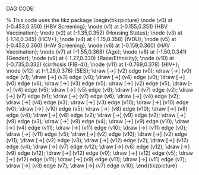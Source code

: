 DAG CODE:

% This code uses the tikz package
\begin{tikzpicture}
\node (v0) at (-0.453,0.350) {HBV Screening};
\node (v1) at (-0.155,0.351) {HBV Vaccination};
\node (v2) at (-1.35,0.352) {Housing Status};
\node (v3) at (-1.14,0.345) {HCV+};
\node (v4) at (-1.15,0.358) {IVDU};
\node (v5) at (-0.453,0.360) {HAV Screening};
\node (v6) at (-0.159,0.360) {HAV Vaccination};
\node (v7) at (-1.55,0.368) {Age};
\node (v8) at (-1.50,0.341) {Gender};
\node (v9) at (-1.27,0.330) {Race/Ethnicity};
\node (v10) at (-0.735,0.332) {cirrhosis (FIB-4)};
\node (v11) at (-0.769,0.378) {HIV+};
\node (v12) at (-1.28,0.378) {SES};
\draw [->] (v2) edge (v0);
\draw [->] (v0) edge (v1);
\draw [->] (v3) edge (v0);
\draw [->] (v4) edge (v0);
\draw [->] (v0) edge (v6);
\draw [->] (v3) edge (v5);
\draw [->] (v2) edge (v5);
\draw [->] (v4) edge (v5);
\draw [->] (v5) edge (v6);
\draw [->] (v7) edge (v2);
\draw [->] (v7) edge (v1);
\draw [->] (v7) edge (v6);
\draw [->] (v4) edge (v2);
\draw [->] (v4) edge (v3);
\draw [->] (v3) edge (v10);
\draw [->] (v10) edge (v0);
\draw [->] (v10) edge (v5);
\draw [->] (v8) edge (v10);
\draw [->] (v8) edge (v4);
\draw [->] (v8) edge (v2);
\draw [->] (v9) edge (v2);
\draw [->] (v9) edge (v3);
\draw [->] (v9) edge (v4);
\draw [->] (v9) edge (v10);
\draw [->] (v4) edge (v11);
\draw [->] (v11) edge (v10);
\draw [->] (v11) edge (v0);
\draw [->] (v11) edge (v5);
\draw [->] (v2) edge (v10);
\draw [->] (v2) edge (v11);
\draw [->] (v2) edge (v3);
\draw [->] (v12) edge (v2);
\draw [->] (v12) edge (v4);
\draw [->] (v7) edge (v12);
\draw [->] (v8) edge (v12);
\draw [->] (v9) edge (v12);
\draw [->] (v12) edge (v0);
\draw [->] (v12) edge (v5);
\draw [->] (v12) edge (v11);
\draw [->] (v9) edge (v11);
\draw [->] (v11) edge (v7);
\draw [->] (v3) edge (v7);
\draw [->] (v7) edge (v10);
\end{tikzpicture}